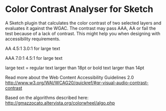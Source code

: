 # Color Contrast Analyser for Sketch

A Sketch plugin that calculates the color contrast of two selected layers and evaluates it against the WGAC. The contrast may pass AAA, AA or fail the test because of a lack of contrast. This might help you when designing with accessibility requirements.

AA
4.5:1
3.0:1 for large text

AAA 
7.0:1
4.5:1 for large text

large text = regular text larger than 18pt or bold text larger than 14pt


Read more about the Web Content Accessibility Guidelines 2.0 
http://www.w3.org/WAI/WCAG20/quickref/#qr-visual-audio-contrast-contrast

Based on the algorithms described here: http://gmazzocato.altervista.org/colorwheel/algo.php